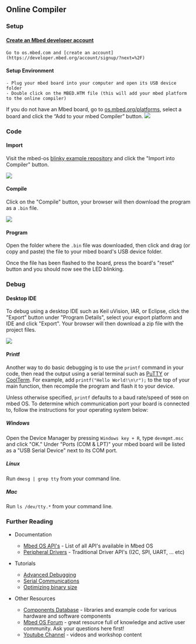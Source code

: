 ## Online Compiler

### Setup

#### [Create an Mbed developer account](https://developer.mbed.org/account/signup/?next=%2F)
	Go to os.mbed.com and [create an account](https://developer.mbed.org/account/signup/?next=%2F)
#### Setup Environment
    - Plug your mbed board into your computer and open its USB device folder
    - Double click on the MBED.HTM file (this will add your mbed platform to the online compiler)

If you do not have an Mbed board, go to [os.mbed.org/platforms](http://os.mbed.org/platforms), select a board and click the “Add to your mbed Compiler” button.
<span class="images">![](https://sarahmarshy.github.io/img/add-to-compiler.png)
</span>

### Code

#### Import 
Visit the mbed-os [blinky example repository](https://developer.mbed.org/teams/mbed-os-examples/code/mbed-os-example-blinky/) and click the "Import into Compiler" button.
 
<span class="images">![](https://sarahmarshy.github.io/img/import-compiler.png)
</span>

#### Compile
Click on the "Compile" button, your browser will then download the program as a `.bin` file.

<span class="images">![](https://sarahmarshy.github.io/img/compile.png)
</span>

#### Program
Open the folder where the `.bin` file was downloaded, then click and drag (or copy and paste) the file to your mbed board's USB device folder.

Once the file has been flashed to the board, press the board's "reset" button and you should now see the LED blinking.


### Debug

#### Desktop IDE

To debug using a desktop IDE such as Keil uVision, IAR, or Eclipse, click the "Export" button under "Program Details", select your export platform and IDE and click "Export". Your browser will then download a zip file with the project files.

<span class="images">![](https://sarahmarshy.github.io/img/export.png)
</span>

#### Printf

Another way to do basic debugging is to use the `printf` command in your code, then read the output using a serial terminal such as [PuTTY](http://www.putty.org/) or [CoolTerm](http://freeware.the-meiers.org/). For example, add `printf("Hello World!\n\r");` to the top of your main function, then recompile the program and flash it to your device.

Unless otherwise specified, `printf` defaults to a baud rate/speed of `9600` on mbed OS. To determine which communication port your board is connected to, follow the instructions for your operating system below:

##### Windows

Open the Device Manager by pressing `Windows key + R`, type `devmgmt.msc` and click "OK." Under "Ports (COM & LPT)" your mbed board will be listed as a "USB Serial Device" next to its COM port.

##### Linux

Run `dmesg | grep tty` from your command line. 

##### Mac

Run `ls /dev/tty.*` from your command line. 



### Further Reading

- Documentation
	- [Mbed OS API's](https://os.mbed.com/docs/v5.6/reference/apis.html) - List of all API's available in Mbed OS
	- [Peripheral Drivers](https://os.mbed.com/docs/v5.6/reference/drivers.html) - Traditional Driver API's (I2C, SPI, UART, ... etc)

- Tutorials
	- [Advanced Debugging](https://os.mbed.com/docs/v5.6/tutorials/debugging.html)
	- [Serial Communications](https://os.mbed.com/docs/v5.6/tutorials/serial-communication.html)
	- [Optimizing binary size](https://os.mbed.com/docs/v5.6/tutorials/optimizing.html)

- Other Resources 
	- [Components Database](https://os.mbed.com/components/) - libraries and example code for various hardware and software components
	- [Mbed OS Forum](https://os.mbed.com/forum/) - great resource full of knowledge and active user community. Ask your questions here first!
	- [Youtube Channel](http://youtube.com/armmbed) - videos and workshop content


